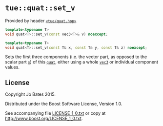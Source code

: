 `tue::quat::set_v`
==================
Provided by header [`<tue/quat.hpp>`](../../headers/quat.md)

```c++
template<typename T>
void quat<T>::set_v(const vec3<T>& v) noexcept;

template<typename T>
void quat<T>::set_v(const T& x, const T& y, const T& z) noexcept;
```

Sets the first three components (i.e. the vector part, as opposed to the scalar
part [`s`](set_s.md)) of this [`quat`](../../headers/quat.md), either using a
whole [`vec3`](../../headers/vec.md) or individual component values.

License
-------
Copyright Jo Bates 2015.

Distributed under the Boost Software License, Version 1.0.

See accompanying file [LICENSE_1_0.txt](../../../LICENSE_1_0.txt) or copy at
http://www.boost.org/LICENSE_1_0.txt.
